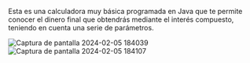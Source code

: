 Esta es una calculadora muy básica programada en Java que te permite conocer el dinero final que obtendrás mediante el interés compuesto, teniendo en cuenta una serie de parámetros.




![Captura de pantalla 2024-02-05 184039](https://github.com/pablovl95/Calculadora_Interes_Compuesto/assets/73790559/55ca2039-4aaf-4608-a577-77dff8d0efbc)
![Captura de pantalla 2024-02-05 184107](https://github.com/pablovl95/Calculadora_Interes_Compuesto/assets/73790559/8c988a71-c62a-4779-9fdc-507719fc1211)
